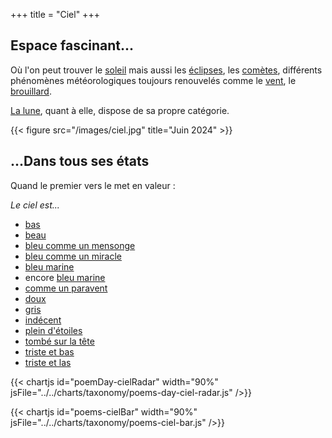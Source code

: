+++
title = "Ciel"
+++

## Espace fascinant...

Où l'on peut trouver le [soleil](/search?search-by=soleil) mais aussi les [éclipses](/search?search-by=eclipse), les [comètes](/search?search-by=comète), différents phénomènes météorologiques toujours renouvelés comme le [vent](/search?search-by=vent), le [brouillard](/search?search-by=brouillard).

[La lune](../lune), quant à elle, dispose de sa propre catégorie.

{{< figure src="/images/ciel.jpg" title="Juin 2024" >}}

## ...Dans tous ses états

Quand le premier vers le met en valeur : 

*Le ciel est...*

- [bas](../../seasons/22_vingt_deuxieme_saison/blues_d_automne)
- [beau](../../seasons/22_vingt_deuxieme_saison/l_amour_courtois)
- [bleu comme un mensonge](../../seasons/4_quatrieme_saison/ete)
- [bleu comme un miracle](../../seasons/24_vingt_quatrieme_saison/ciel_printanier)
- [bleu marine](../../seasons/5_cinquieme_saison/matin_celeste)
- encore [bleu marine](../../seasons/24_vingt_quatrieme_saison/naissance_de_l_aube)
- [comme un paravent](../../seasons/3_troisieme_saison/panoramique)
- [doux](../../seasons/23_vingt_troisieme_saison/ciel)
- [gris](../../reprises/le_ciel_est_gris)
- [indécent](../../seasons/25_vingt_cinquieme_saison/bleu_l_infini)
- [plein d'étoiles](../../seasons/4_quatrieme_saison/l_amour_tendre)
- [tombé sur la tête](../../seasons/19_dix_neuvieme_saison/sens_dessus_dessous)
- [triste et bas](../../seasons/9_neuvieme_saison/l_hiver_deja)
- [triste et las](../../seasons/23_vingt_troisieme_saison/hiver_perdu)

{{< chartjs id="poemDay-cielRadar" width="90%" jsFile="../../charts/taxonomy/poems-day-ciel-radar.js" />}}

{{< chartjs id="poems-cielBar" width="90%" jsFile="../../charts/taxonomy/poems-ciel-bar.js" />}}
